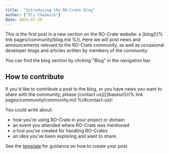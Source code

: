 ```yaml
---
title:  "Introducing the RO-Crate blog"
author: ["Eli Chadwick"]
date: 2025-07-29
---
```


This is the first post in a new section on the RO-Crate website: a [blog]({% link pages/community/blog.md %}). Here we will post news and announcements relevant to the RO-Crate community, as well as occasional developer blogs and articles written by members of the community. 

You can find the blog section by clicking "Blog" in the navigation bar.

## How to contribute

If you'd like to contribute a post to the blog, or you have news you want to share with the community, please [contact us]({{baseurl}}{% link pages/community/community.md %}#contact-us)!

You could write about:
* how you're using RO-Crate in your project or domain
* an event you attended where RO-Crate was mentioned
* a tool you've created for handling RO-Crates
* an idea you've been exploring and want to share.

See the [template](https://github.com/ResearchObject/ro-crate/blob/main/docs/_blog/.template.md) for guidance on how to create your post.
